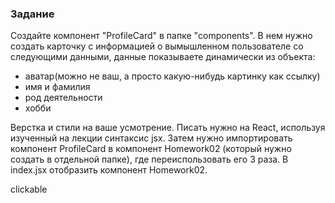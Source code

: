 ### Задание

Создайте компонент "ProfileCard" в папке "components". В нем нужно создать карточку с информацией о вымышленном пользователе со следующими данными, данные показываете динамически из объекта:

- аватар(можно не ваш, а просто какую-нибудь картинку как ссылку)
- имя и фамилия
- род деятельности
- хобби

Верстка и стили на ваше усмотрение. Писать нужно на React, используя  изученный на лекции синтаксис jsx. Затем нужно импортировать компонент ProfileCard в компонент Homework02 (который нужно создать в отдельной папке), где переиспользовать его 3 раза. В index.jsx отобразить компонент Homework02.

clickable
